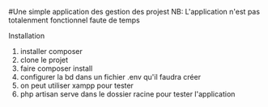 #Une simple application des gestion des projest
NB: L'application n'est pas totalenment fonctionnel faute de temps

Installation

1) installer composer
2) clone le projet
3) faire composer install
4) configurer la bd dans un fichier .env qu'il faudra créer
5) on peut utiliser xampp pour tester
6) php artisan serve dans le dossier racine pour tester l'application 